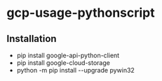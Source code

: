 # gcp-usage-pythonscript

## Installation

- pip install google-api-python-client
- pip install google-cloud-storage
- python -m pip install --upgrade pywin32

